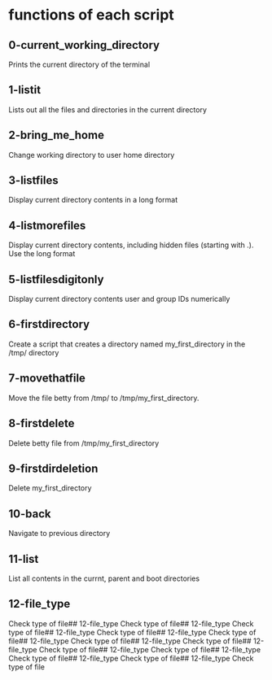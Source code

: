 # functions of each script
## 0-current_working_directory
Prints the current directory of the terminal

## 1-listit
Lists out all the files and directories in the current directory

## 2-bring_me_home
Change working directory to user home directory

## 3-listfiles
Display current directory contents in a long format

## 4-listmorefiles
Display current directory contents, including hidden files (starting with .). Use the long format

## 5-listfilesdigitonly
Display current directory contents user and group IDs numerically

## 6-firstdirectory
Create a script that creates a directory named my_first_directory in the /tmp/ directory

## 7-movethatfile
Move the file betty from /tmp/ to /tmp/my_first_directory.

## 8-firstdelete
Delete betty file from /tmp/my_first_directory

## 9-firstdirdeletion
Delete my_first_directory

## 10-back
Navigate to previous directory

## 11-list
List all contents in the currnt, parent and boot directories

## 12-file_type
Check type of file## 12-file_type
Check type of file## 12-file_type
Check type of file## 12-file_type
Check type of file## 12-file_type
Check type of file## 12-file_type
Check type of file## 12-file_type
Check type of file## 12-file_type
Check type of file## 12-file_type
Check type of file## 12-file_type
Check type of file## 12-file_type
Check type of file## 12-file_type
Check type of file
